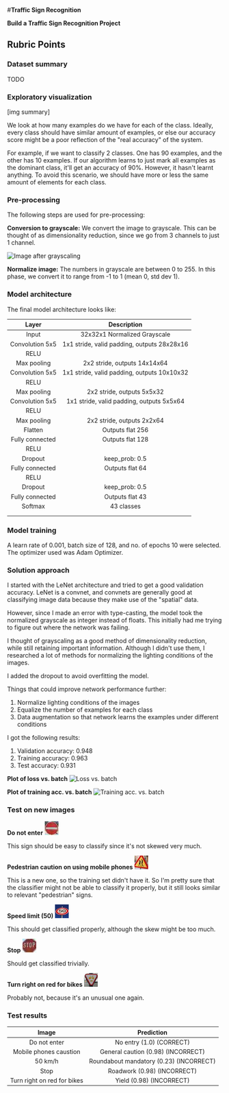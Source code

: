 #**Traffic Sign Recognition** 

**Build a Traffic Sign Recognition Project**

## Rubric Points

### Dataset summary

TODO

### Exploratory visualization

[img summary]

We look at how many examples do we have for each of the class. Ideally, every class should have similar amount of examples, or else our accuracy score might be a poor reflection of the "real accuracy" of the system.

For example, if we want to classify 2 classes. One has 90 examples, and the other has 10 examples. If our algorithm learns to just mark all examples as the dominant class, it'll get an accuracy of 90%. However, it hasn't learnt anything. To avoid this scenario, we should have more or less the same amount of elements for each class.

### Pre-processing

The following steps are used for pre-processing:

**Conversion to grayscale:** We convert the image to grayscale. This can be thought of as dimensionality reduction, since we go from 3 channels to just 1 channel.

![Image after grayscaling](write_images/grayscale_img.png)

**Normalize image:** The numbers in grayscale are between 0 to 255. In this phase, we convert it to range from -1 to 1 (mean 0, std dev 1).

### Model architecture

The final model architecture looks like:

| Layer                 |     Description                               | 
|:---------------------:|:---------------------------------------------:| 
| Input                 | 32x32x1 Normalized Grayscale                             | 
| Convolution 5x5       | 1x1 stride, valid padding, outputs 28x28x16    |
| RELU                  |                                               |
| Max pooling           | 2x2 stride,  outputs 14x14x64                 |
| Convolution 5x5       | 1x1 stride, valid padding, outputs 10x10x32    |
| RELU                  |                                               |
| Max pooling           | 2x2 stride,  outputs 5x5x32                 |
| Convolution 5x5       | 1x1 stride, valid padding, outputs 5x5x64    |
| RELU                  |                                               |
| Max pooling           | 2x2 stride,  outputs 2x2x64                 |
| Flatten               | Outputs flat 256                 |
| Fully connected       | Outputs flat 128                                         |
| RELU                  |                                               |
| Dropout                  | keep_prob: 0.5                                              |
| Fully connected       | Outputs flat 64                                         |
| RELU                  |                                               |
| Dropout                  | keep_prob: 0.5                                              |
| Fully connected       | Outputs flat 43                                         |
| Softmax               | 43 classes                                         |
|                       |                                               |
|                       |                                               |

### Model training

A learn rate of 0.001, batch size of 128, and no. of epochs 10 were selected. The optimizer used was Adam Optimizer.

### Solution approach

I started with the LeNet architecture and tried to get a good validation accuracy. LeNet is a convnet, and convnets are generally good at classifying image data because they make use of the "spatial" data.

However, since I made an error with type-casting, the model took the normalized grayscale as integer instead of floats. This initially had me trying to figure out where the network was failing.

I thought of grayscaling as a good method of dimensionality reduction, while still retaining important information. Although I didn't use them, I researched a lot of methods for normalizing the lighting conditions of the images.

I added the dropout to avoid overfitting the model.

Things that could improve network performance further:
1. Normalize lighting conditions of the images
1. Equalize the number of examples for each class
1. Data augmentation so that network learns the examples under different conditions

I got the following results:
1. Validation accuracy: 0.948
1. Training accuracy: 0.963
1. Test accuracy: 0.931

**Plot of loss vs. batch**
![Loss vs. batch](write_images/losses.png)

**Plot of training acc. vs. batch**
![Training acc. vs. batch](write_images/training_acc.png)

### Test on new images

**Do not enter**
![](internet_images/do_not_enter.jpg)

This sign should be easy to classify since it's not skewed very much.

**Pedestrian caution on using mobile phones**
![](internet_images/mobile.jpg)

This is a new one, so the training set didn't have it. So I'm pretty sure that the classifier might not be able to classify it properly, but it still looks similar to relevant "pedestrian" signs.

**Speed limit (50)**
![](internet_images/speed_limit.jpg)

This should get classified properly, although the skew might be too much.

**Stop**
![](internet_images/stop.jpg)

Should get classified trivially.

**Turn right on red for bikes**
![](internet_images/turn_right_red.jpg)

Probably not, because it's an unusual one again.

### Test results

| Image                 |     Prediction                                | 
|:---------------------:|:---------------------------------------------:| 
| Do not enter             | No entry (1.0) (CORRECT)                              | 
| Mobile phones caustion               | General caution (0.98) (INCORRECT)                                        |
| 50 km/h                 | Roundabout mandatory (0.23) (INCORRECT)                                         |
| Stop             | Roadwork (0.98) (INCORRECT)                                    |
| Turn right on red for bikes         | Yield (0.98) (INCORRECT)                                 |

